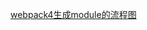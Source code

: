 [webpack4生成module的流程图](https://p1-jj.byteimg.com/tos-cn-i-t2oaga2asx/gold-user-assets/2019/4/28/16a61f6221b95d62~tplv-t2oaga2asx-zoom-in-crop-mark:3024:0:0:0.awebp)